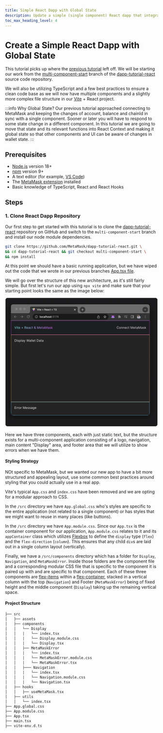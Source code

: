 ```yaml
---
title: Simple React Dapp with Global State
description: Update a simple (single component) React dapp that integrates MetaMask to utilize React Context Provider (global state).
toc_max_heading_level: 4
---
```


# Create a Simple React Dapp with Global State

This tutorial picks up where the [previous tutorial](./simple-react-dapp-local-state.md) left off. We will be starting our work from the [multi-component-start](https://github.com/MetaMask/dapp-tutorial-react/tree/multi-component-start) branch of the [dapp-tutorial-react](https://github.com/MetaMask/dapp-tutorial-react) source code repository.

We will also be utilizing TypeScript and a few best practices to ensure a clean code base as we will now have multiple components and a slightly more complex file structure in our [Vite](https://v3.vitejs.dev/guide/) + React project.

:::info Why Global State?
Our previous tutorial approached connecting to MetaMask and keeping the changes of account, balance and chainId in sync with a single component. Sooner or later you will have to respond to some state change in a different component. In this tutorial we are going to move that state and its relevant functions into React Context and making it global state so that other components and UI can be aware of changes in wallet state.
:::

## Prerequisites

- [Node.js](https://nodejs.org/) version 18+
- [npm](https://docs.npmjs.com/downloading-and-installing-node-js-and-npm) version 9+
- A text editor (for example, [VS Code](https://code.visualstudio.com/))
- The [MetaMask extension](https://metamask.io/download) installed
- Basic knowledge of TypeScript, React and React Hooks

## Steps

### 1. Clone React Dapp Repository

Our first step to get started with this tutorial is to clone the [dapp-tutorial-react](https://github.com/MetaMask/dapp-tutorial-react) repository on GitHub and switch to the `multi-component-start` branch and install our node module dependencies.

```bash
git clone https://github.com/MetaMask/dapp-tutorial-react.git \
&& cd dapp-tutorial-react && git checkout multi-component-start \
&& npm install
```

At this point we should have a basic running application, but we have wiped out the code that we wrote in our previous branches [App.tsx file](https://github.com/MetaMask/dapp-tutorial-react/blob/single-component-final/src/App.tsx).

We will go over the structure of this new architecture, as it's still fairly simple. But first let's run our app using `npx vite` and make sure that your starting point looks the same as the image below:

![](../assets/tutorials/react-dapp/pt2-01.png)

Here we have three components, each with just static text, but the structure exists for a multi-component application consisting of a logo, navigation, main content "Display" area, and footer area that we will utilize to show errors when we have them.

#### Styling Strategy

NOt specific to MetaMask, but we wanted our new app to have a bit more structured and appealing layout, use some common best practices around styling that you could actually use in a real app.

Vite's typical `App.css` and `index.css` have been removed and we are opting for a modular approach to CSS.

In the `/src` directory we have `App.global.css` who's styles are specific to the entire application (not related to a single component) or has styles that we might want to reuse in many places (like buttons).

In the `/src` directory we have `App.module.css`. Since our `App.tsx` is the container component for our application, `App.module.css` relates to it and its `appContainer` class which utilizes [Flexbox](https://css-tricks.com/snippets/css/a-guide-to-flexbox) to define the `display` type (`flex`) and the `flex-direction` (`column`). This ensures that any child `div`s are laid out in a single column layout (vertically).

Finally, we have a `/src/components` directory which has a folder for `Display`, `Navigation`, and `MetaMaskError`. Inside those folders are the component file and a corresponding modular CSS file that is specific to the component it is paired up with and are specific to that component. Each of these three components are [flex-items](https://css-tricks.com/snippets/css/a-guide-to-flexbox/#aa-basics-and-terminology) within a [flex-container](https://css-tricks.com/snippets/css/a-guide-to-flexbox/#aa-flexbox-properties), stacked in a vertical column with the top (`Navigation`) and Footer (`MetaMaskError`) being of fixed height and the middle component (`Display`) taking up the remaining vertical space.

#### Project Structure


```
├── src
│   ├── assets
│   ├── components
│   │   └── Display
│   │   |   └── index.tsx
│   │   |   └── Display.module.css
│   │   |   └── Display.tsx
│   │   ├── MetaMaskError
│   │   |   └── index.tsx
│   │   |   └── MetaMaskError.module.css
│   │   |   └── MetaMaskError.tsx
│   │   ├─── Navigation
│   │   |   └── index.tsx
│   │   |   └── Navigation.module.css
│   │   |   └── Navigation.tsx
│   ├── hooks
│   │   ├── useMetaMask.tsx
│   ├── utils
│   │   └── index.tsx
├── App.global.css
├── App.module.css
├── App.tsx
├── main.tsx
├── vite-env.d.ts
```